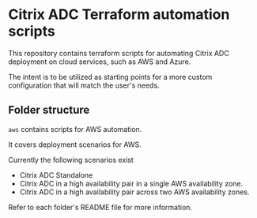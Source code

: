 # Citrix ADC Terraform automation scripts

This repository contains terraform scripts for automating Citrix ADC
deployment on cloud services, such as AWS and Azure.

The intent is to be utilized as starting points for a more custom configuration
that will match the user's needs.

## Folder structure

`aws` contains scripts for AWS automation.

It covers deployment scenarios for AWS.

Currently the following scenarios exist

* Citrix ADC Standalone
* Citrix ADC in a high availability pair in a single AWS availability zone.
* Citrix ADC in a high availability pair across two AWS availability zones.

Refer to each folder's README file for more information.
